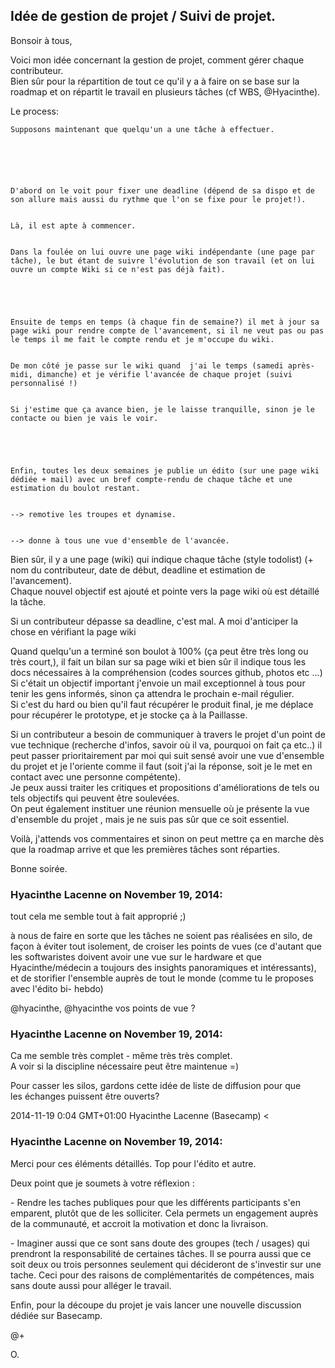## Idée de gestion de projet / Suivi de projet.



Bonsoir à tous,  
  
Voici mon idée concernant la gestion de projet, comment gérer chaque
contributeur.  
Bien sûr pour la répartition de tout ce qu'il y a à faire on se base sur la
roadmap et on répartit le travail en plusieurs tâches (cf WBS, @Hyacinthe).  
  
Le process:  
  
  

    
    
    Supposons maintenant que quelqu'un a une tâche à effectuer.

  
  

    
    
    D'abord on le voit pour fixer une deadline (dépend de sa dispo et de son allure mais aussi du rythme que l'on se fixe pour le projet!).
    
    
    Là, il est apte à commencer.
    
    
    Dans la foulée on lui ouvre une page wiki indépendante (une page par tâche), le but étant de suivre l'évolution de son travail (et on lui ouvre un compte Wiki si ce n'est pas déjà fait).

  

    
    
    Ensuite de temps en temps (à chaque fin de semaine?) il met à jour sa page wiki pour rendre compte de l'avancement, si il ne veut pas ou pas le temps il me fait le compte rendu et je m'occupe du wiki.
    
    
    De mon côté je passe sur le wiki quand  j'ai le temps (samedi après-midi, dimanche) et je vérifie l'avancée de chaque projet (suivi personnalisé !)
    
    
    Si j'estime que ça avance bien, je le laisse tranquille, sinon je le contacte ou bien je vais le voir.

  

    
    
    Enfin, toutes les deux semaines je publie un édito (sur une page wiki dédiée + mail) avec un bref compte-rendu de chaque tâche et une estimation du boulot restant.
    
    
    --> remotive les troupes et dynamise.
    
    
    --> donne à tous une vue d'ensemble de l'avancée.

  
  
  
Bien sûr, il y a une page (wiki) qui indique chaque tâche (style todolist) (+
nom du contributeur, date de début, deadline et estimation de l'avancement).  
Chaque nouvel objectif est ajouté et pointe vers la page wiki où est détaillé
la tâche.  
  
Si un contributeur dépasse sa deadline, c'est mal. A moi d'anticiper la chose
en vérifiant la page wiki  
  
Quand quelqu'un a terminé son boulot à 100% (ça peut être très long ou très
court,), il fait un bilan sur sa page wiki et bien sûr il indique tous les
docs nécessaires à la compréhension (codes sources github, photos etc ...)  
Si c'était un objectif important j'envoie un mail exceptionnel à tous pour
tenir les gens informés, sinon ça attendra le prochain e-mail régulier.  
Si c'est du hard ou bien qu'il faut récupérer le produit final, je me déplace
pour récupérer le prototype, et je stocke ça à la Paillasse.  
  
  
Si un contributeur a besoin de communiquer à travers le projet d'un point de
vue technique (recherche d'infos, savoir où il va, pourquoi on fait ça etc..)
il peut passer prioritairement par moi qui suit sensé avoir une vue d'ensemble
du projet et je l'oriente comme il faut (soit j'ai la réponse, soit je le met
en contact avec une personne compétente).  
Je peux aussi traiter les critiques et propositions d'améliorations de tels ou
tels objectifs qui peuvent être soulevées.  
On peut également instituer une réunion mensuelle où je présente la vue
d'ensemble du projet , mais je ne suis pas sûr que ce soit essentiel.  
  
  
Voilà, j'attends vos commentaires et sinon on peut mettre ça en marche dès que
la roadmap arrive et que les premières tâches sont réparties.  
  
Bonne soirée.



### **Hyacinthe Lacenne** on November 19, 2014:



tout cela me semble tout à fait approprié ;)  
  
à nous de faire en sorte que les tâches ne soient pas réalisées en silo, de
façon à éviter tout isolement, de croiser les points de vues (ce d'autant que
les softwaristes doivent avoir une vue sur le hardware et que Hyacinthe/médecin a
toujours des insights panoramiques et intéressants), et de storifier
l'ensemble auprès de tout le monde (comme tu le proposes avec l'édito bi-
hebdo)  
  
@hyacinthe, @hyacinthe vos points de vue ?



### **Hyacinthe Lacenne** on November 19, 2014:



Ca me semble très complet - même très très complet.  
A voir si la discipline nécessaire peut être maintenue =)  
  
Pour casser les silos, gardons cette idée de liste de diffusion pour que  
les échanges puissent être ouverts?  
  
2014-11-19 0:04 GMT+01:00 Hyacinthe Lacenne (Basecamp) &lt;



### **Hyacinthe Lacenne** on November 19, 2014:



Merci pour ces éléments détaillés. Top pour l'édito et autre.  
  
Deux point que je soumets à votre réflexion :  
  
\- Rendre les taches publiques pour que les différents participants s'en
emparent, plutôt que de les solliciter. Cela permets un engagement auprès de
la communauté, et accroit la motivation et donc la livraison.  
  
\- Imaginer aussi que ce sont sans doute des groupes (tech / usages) qui
prendront la responsabilité de certaines tâches. Il se pourra aussi que ce
soit deux ou trois personnes seulement qui décideront de s'investir sur une
tache. Ceci pour des raisons de complémentarités de compétences, mais sans
doute aussi pour alléger le travail.  
  
Enfin, pour la découpe du projet je vais lancer une nouvelle discussion dédiée
sur Basecamp.  
  
@+  
  
O.



